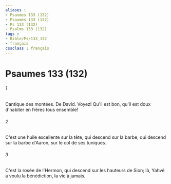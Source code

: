 ```yaml
---
aliases : 
- Psaumes 133 (132)
- Psaumes 133 (132)
- Ps 133 (132)
- Psalms 133 (132)
tags : 
- Bible/Ps/133_132
- français
cssclass : français
---
```


# Psaumes 133 (132)

###### 1
Cantique des montées. De David. Voyez! Qu'il est bon, qu'il est doux d'habiter en frères tous ensemble!
###### 2
C'est une huile excellente sur la tête, qui descend sur la barbe, qui descend sur la barbe d'Aaron, sur le col de ses tuniques.
###### 3
C'est la rosée de l'Hermon, qui descend sur les hauteurs de Sion; là, Yahvé a voulu la bénédiction, la vie à jamais.
